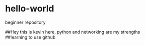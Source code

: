 # hello-world
beginner repository

##Hey this is kevin here, python and networking are my strengths
##learning to use github 
